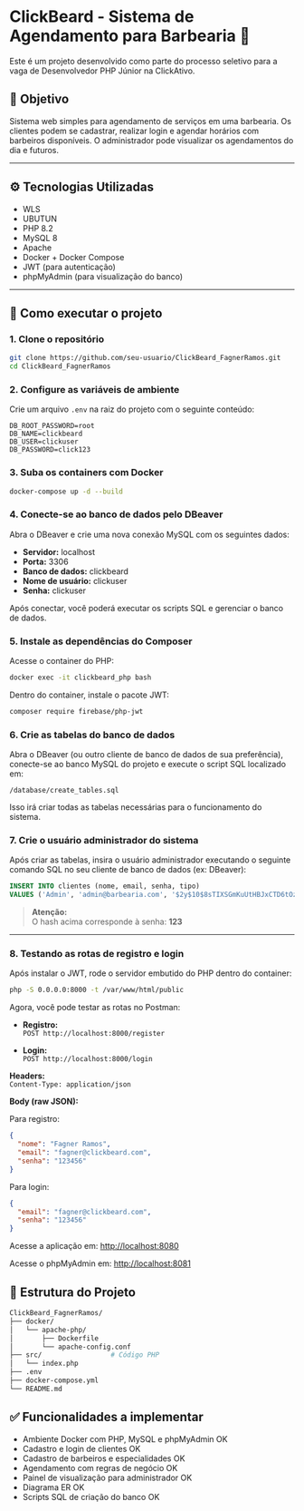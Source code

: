 # ClickBeard - Sistema de Agendamento para Barbearia 💈

Este é um projeto desenvolvido como parte do processo seletivo para a vaga de Desenvolvedor PHP Júnior na ClickAtivo.

## 📌 Objetivo

Sistema web simples para agendamento de serviços em uma barbearia. Os clientes podem se cadastrar, realizar login e agendar horários com barbeiros disponíveis. O administrador pode visualizar os agendamentos do dia e futuros.

---

## ⚙️ Tecnologias Utilizadas

- WLS
- UBUTUN
- PHP 8.2
- MySQL 8
- Apache
- Docker + Docker Compose
- JWT (para autenticação)
- phpMyAdmin (para visualização do banco)

---

## 🚀 Como executar o projeto

### 1. Clone o repositório

```bash
git clone https://github.com/seu-usuario/ClickBeard_FagnerRamos.git
cd ClickBeard_FagnerRamos
```
### 2. Configure as variáveis de ambiente

Crie um arquivo `.env` na raiz do projeto com o seguinte conteúdo:

```env
DB_ROOT_PASSWORD=root
DB_NAME=clickbeard
DB_USER=clickuser
DB_PASSWORD=click123
```

### 3. Suba os containers com Docker

```bash
docker-compose up -d --build
```

### 4. Conecte-se ao banco de dados pelo DBeaver

Abra o DBeaver e crie uma nova conexão MySQL com os seguintes dados:

- **Servidor:** localhost  
- **Porta:** 3306  
- **Banco de dados:** clickbeard  
- **Nome de usuário:** clickuser  
- **Senha:** clickuser  

Após conectar, você poderá executar os scripts SQL e gerenciar o banco de dados.

### 5. Instale as dependências do Composer

Acesse o container do PHP:

```bash
docker exec -it clickbeard_php bash
```

Dentro do container, instale o pacote JWT:

```bash
composer require firebase/php-jwt
```

### 6. Crie as tabelas do banco de dados

Abra o DBeaver (ou outro cliente de banco de dados de sua preferência), conecte-se ao banco MySQL do projeto e execute o script SQL localizado em:

```
/database/create_tables.sql
```

Isso irá criar todas as tabelas necessárias para o funcionamento do sistema.

### 7. Crie o usuário administrador do sistema

Após criar as tabelas, insira o usuário administrador executando o seguinte comando SQL no seu cliente de banco de dados (ex: DBeaver):

```sql
INSERT INTO clientes (nome, email, senha, tipo)
VALUES ('Admin', 'admin@barbearia.com', '$2y$10$8sTIXSGmKuUtHBJxCTD6tOzSMg2l2S9TAVD.hRHuTke1nMeJ6B2vi', 'admin');
```

> **Atenção:**  
> O hash acima corresponde à senha: **123**

---

### 8. Testando as rotas de registro e login

Após instalar o JWT, rode o servidor embutido do PHP dentro do container:

```bash
php -S 0.0.0.0:8000 -t /var/www/html/public
```

Agora, você pode testar as rotas no Postman:

- **Registro:**  
  `POST http://localhost:8000/register`

- **Login:**  
  `POST http://localhost:8000/login`

**Headers:**  
`Content-Type: application/json`

**Body (raw JSON):**

Para registro:
```json
{
  "nome": "Fagner Ramos",
  "email": "fagner@clickbeard.com",
  "senha": "123456"
}
```

Para login:
```json
{
  "email": "fagner@clickbeard.com",
  "senha": "123456"
}
```

Acesse a aplicação em: [http://localhost:8080](http://localhost:8080)

Acesse o phpMyAdmin em: [http://localhost:8081](http://localhost:8081)

## 📁 Estrutura do Projeto

```bash
ClickBeard_FagnerRamos/
├── docker/
│   └── apache-php/
│       ├── Dockerfile
│       └── apache-config.conf
├── src/                 # Código PHP
│   └── index.php
├── .env
├── docker-compose.yml
└── README.md
```

## ✅ Funcionalidades a implementar

- Ambiente Docker com PHP, MySQL e phpMyAdmin OK
- Cadastro e login de clientes OK
- Cadastro de barbeiros e especialidades OK
- Agendamento com regras de negócio OK
- Painel de visualização para administrador OK
- Diagrama ER OK
- Scripts SQL de criação do banco OK